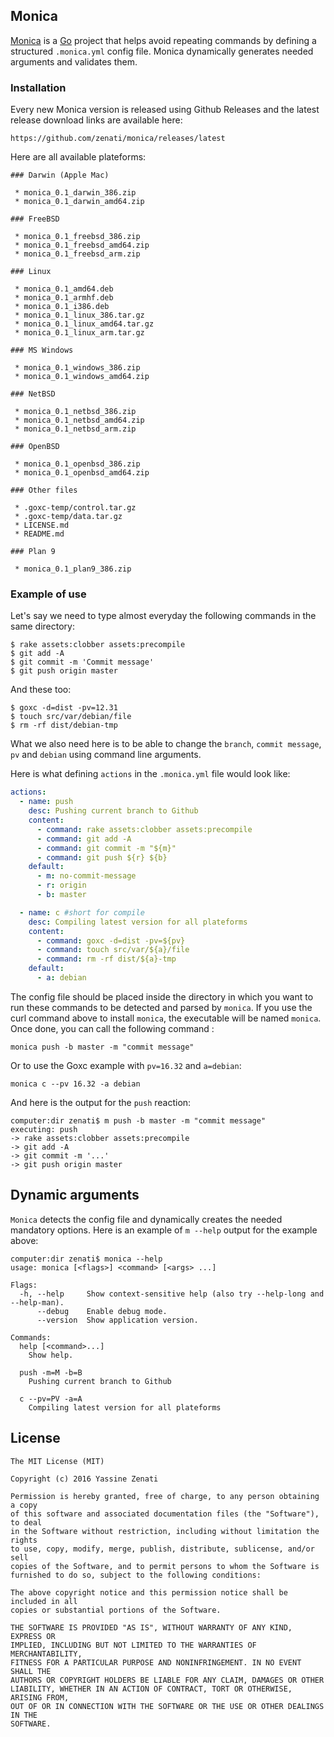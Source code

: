 ## Monica
[Monica](https://www.youtube.com/watch?v=OY1xxhlq4RU) is a [Go](https://golang.org) project that helps avoid repeating commands by defining a structured `.monica.yml` config file. Monica dynamically generates needed arguments and validates them.

### Installation
Every new Monica version is released using Github Releases and the latest release download links are available here:
```
https://github.com/zenati/monica/releases/latest
```

Here are all available plateforms:
```
### Darwin (Apple Mac)

 * monica_0.1_darwin_386.zip
 * monica_0.1_darwin_amd64.zip

### FreeBSD

 * monica_0.1_freebsd_386.zip
 * monica_0.1_freebsd_amd64.zip
 * monica_0.1_freebsd_arm.zip

### Linux

 * monica_0.1_amd64.deb
 * monica_0.1_armhf.deb
 * monica_0.1_i386.deb
 * monica_0.1_linux_386.tar.gz
 * monica_0.1_linux_amd64.tar.gz
 * monica_0.1_linux_arm.tar.gz

### MS Windows

 * monica_0.1_windows_386.zip
 * monica_0.1_windows_amd64.zip

### NetBSD

 * monica_0.1_netbsd_386.zip
 * monica_0.1_netbsd_amd64.zip
 * monica_0.1_netbsd_arm.zip

### OpenBSD

 * monica_0.1_openbsd_386.zip
 * monica_0.1_openbsd_amd64.zip

### Other files

 * .goxc-temp/control.tar.gz
 * .goxc-temp/data.tar.gz
 * LICENSE.md
 * README.md

### Plan 9

 * monica_0.1_plan9_386.zip
```

### Example of use
Let's say we need to type almost everyday the following commands in the same directory:
```
$ rake assets:clobber assets:precompile
$ git add -A
$ git commit -m 'Commit message'
$ git push origin master
```

And these too:

```
$ goxc -d=dist -pv=12.31
$ touch src/var/debian/file
$ rm -rf dist/debian-tmp
```

What we also need here is to be able to change the `branch`, `commit message`, `pv` and `debian` using command line arguments.

Here is what defining `actions` in the `.monica.yml` file would look like:

```yaml
actions:
  - name: push
    desc: Pushing current branch to Github
    content:
      - command: rake assets:clobber assets:precompile
      - command: git add -A
      - command: git commit -m "${m}"
      - command: git push ${r} ${b}
    default:
      - m: no-commit-message
      - r: origin
      - b: master

  - name: c #short for compile
    desc: Compiling latest version for all plateforms
    content:
      - command: goxc -d=dist -pv=${pv}
      - command: touch src/var/${a}/file
      - command: rm -rf dist/${a}-tmp
    default:
      - a: debian
```

The config file should be placed inside the directory in which you want to run these commands to be detected and parsed by `monica`. If you use the curl command above to install `monica`, the executable will be named `monica`. Once done, you can call the following command :

```
monica push -b master -m "commit message"
```

Or to use the Goxc example with `pv=16.32` and `a=debian`:

```
monica c --pv 16.32 -a debian
```

And here is the output for the `push` reaction:
```
computer:dir zenati$ m push -b master -m "commit message"
executing: push
-> rake assets:clobber assets:precompile
-> git add -A
-> git commit -m '...'
-> git push origin master
```

## Dynamic arguments
`Monica` detects the config file and dynamically creates the needed mandatory options.
Here is an example of `m --help` output for the example above:
```
computer:dir zenati$ monica --help
usage: monica [<flags>] <command> [<args> ...]

Flags:
  -h, --help     Show context-sensitive help (also try --help-long and --help-man).
      --debug    Enable debug mode.
      --version  Show application version.

Commands:
  help [<command>...]
    Show help.

  push -m=M -b=B
    Pushing current branch to Github

  c --pv=PV -a=A
    Compiling latest version for all plateforms
```

## License
```
The MIT License (MIT)

Copyright (c) 2016 Yassine Zenati

Permission is hereby granted, free of charge, to any person obtaining a copy
of this software and associated documentation files (the "Software"), to deal
in the Software without restriction, including without limitation the rights
to use, copy, modify, merge, publish, distribute, sublicense, and/or sell
copies of the Software, and to permit persons to whom the Software is
furnished to do so, subject to the following conditions:

The above copyright notice and this permission notice shall be included in all
copies or substantial portions of the Software.

THE SOFTWARE IS PROVIDED "AS IS", WITHOUT WARRANTY OF ANY KIND, EXPRESS OR
IMPLIED, INCLUDING BUT NOT LIMITED TO THE WARRANTIES OF MERCHANTABILITY,
FITNESS FOR A PARTICULAR PURPOSE AND NONINFRINGEMENT. IN NO EVENT SHALL THE
AUTHORS OR COPYRIGHT HOLDERS BE LIABLE FOR ANY CLAIM, DAMAGES OR OTHER
LIABILITY, WHETHER IN AN ACTION OF CONTRACT, TORT OR OTHERWISE, ARISING FROM,
OUT OF OR IN CONNECTION WITH THE SOFTWARE OR THE USE OR OTHER DEALINGS IN THE
SOFTWARE.
```
